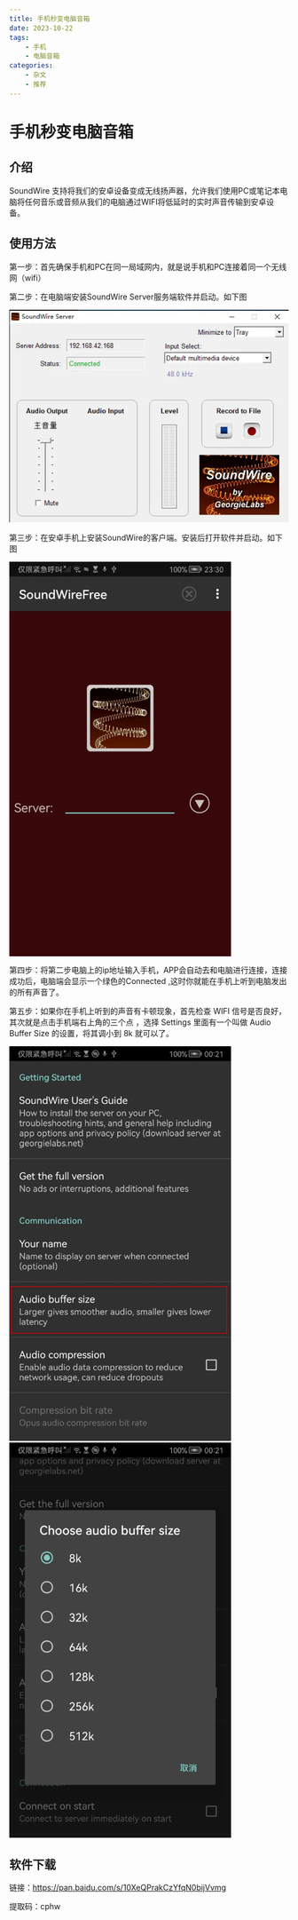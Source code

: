 ```yaml
---
title: 手机秒变电脑音箱
date: 2023-10-22
tags:
	- 手机
	- 电脑音箱
categories:
	- 杂文
	- 推荐
---
```

# 手机秒变电脑音箱

## 介绍

SoundWire 支持将我们的安卓设备变成无线扬声器，允许我们使用PC或笔记本电脑将任何音乐或音频从我们的电脑通过WIFI将低延时的实时声音传输到安卓设备。



## 使用方法

第一步：首先确保手机和PC在同一局域网内，就是说手机和PC连接着同一个无线网（wifi）

第二步：在电脑端安装SoundWire Server服务端软件并启动。如下图

![](https://github.com/hfshaobing/picx-images-hosting/raw/master/20231021/2023-10-21_232229.nrdg32qlzcw.webp)

第三步：在安卓手机上安装SoundWire的客户端。安装后打开软件并启动。如下图

<img src="https://github.com/hfshaobing/picx-images-hosting/raw/master/20231021/QQ图片20231021233452.66rf14rfp9o0.webp" width="400px" align="center">

第四步：将第二步电脑上的ip地址输入手机，APP会自动去和电脑进行连接，连接成功后，电脑端会显示一个绿色的Connected ,这时你就能在手机上听到电脑发出的所有声音了。

第五步：如果你在手机上听到的声音有卡顿现象，首先检查 WIFI 信号是否良好，其次就是点击手机端右上角的三个点 ，选择 Settings 里面有一个叫做 Audio Buffer Size 的设置，将其调小到 8k 就可以了。

<img src="https://github.com/hfshaobing/picx-images-hosting/raw/master/20231022/Screenshot_20231022_002139_com.georgie.SoundWireF.6bonhylv21s0.webp" width="400px">

<img src="https://github.com/hfshaobing/picx-images-hosting/raw/master/20231022/Screenshot_20231022_002148_com.georgie.SoundWireF.3t0yqgq6koq0.webp" width="400px">





## 软件下载

链接：https://pan.baidu.com/s/10XeQPrakCzYfqN0bijVvmg 

提取码：cphw